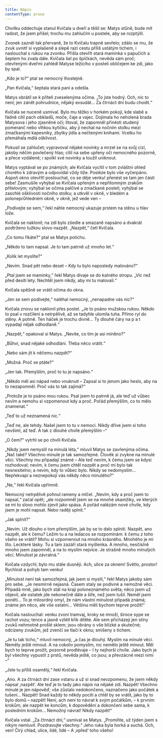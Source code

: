 ```yaml
---
title: Nápis
contentType: prose
---
```


<section>

Chvilku oddechuje stanul Kvíčala u dveří a těšil se: Matys stůně, bude mít radost, že jsem přišel; trochu mu zahlučím u postele, aby se rozptýlil.

</section>

<section>

Zvonek zazněl tak přervaně, že to Kvíčalu trapně sevřelo; zdálo se mu, že zvuk uvnitř si vyplašeně a slepě razí cestu příliš ustátým tichem, i naslouchal s rukou na zvonku. Přišla otevřít stará maminka v papučích a šeptem ho zvala dále. Kvíčala šel po špičkách, nevěda sám proč; otevřenými dveřmi zahlédl Matyse ležícího v posteli obličejem ke zdi, jako by spal.

„Kdo je to?“ ptal se nemocný lhostejně.

„Pan Kvíčala,“ šeptala stará paní a odešla.

Matys obrátil se k příteli zveselenýma očima. „To jste hodný. Och, nic to není; jen zánět pohrudnice, nějaký exsudát… Za čtrnáct dní budu chodit.“

Kvíčala se nuceně usmíval. Bylo mu těžko v horkém pokoji, kde slabě a fádně cítil pach obkladů, moče, čaje a vajec. Dojímala ho neholená brada Matysova i jeho zjasněné oči; litoval, že zapomněl přinésti studený pomeranč nebo vlhkou kytičku, aby ji nechal na nočním stolku mezi zmačkanými kapesníky, zbytky jídla a nečtenými knihami. Vcelku ho přemáhala mdlá ošklivost.

Pokusil se zahlučet; vypravoval nějaké novinky a mrzel se na svůj cizí, jakoby něčím povlečený hlas; cítil na sebe upřeny oči nemocného pozorně, a přece vzdáleně; i spolkl své novinky a toužil uniknout.

Matys vyptával se po známých; ale Kvíčala vycítil v tom zvláštní ohled chorého k zdravým a odpovídal vždy tíže. Posléze bylo vše vyčerpáno. Aspoň okno otevřít! poslouchat, co se děje venku! přenést se tam jen částí sebe! Zasmušile vyhýbal se Kvíčala upřeným a nepřítomným zrakům přítelovým; vyhýbal se očima palčivé a zmačkané posteli; vyhýbal se zaschlé ošklivosti nočního stolku; a utkvěl v okně, v bledém a poloneprůhledném okně, v okně, jež vede ven –

„Podívejte se sem,“ řekl náhle nemocný ukazuje prstem na stěnu u hlav lože.

Kvíčala se naklonil; na zdi bylo zšedle a smazaně napsáno a dvakrát podtrženo tužkou slovo nazpět. „Nazpět,“ četl Kvíčala.

„Co tomu říkáte?“ ptal se Matys potichu.

„Někdo to tam napsal. Je to tam patrně už mnoho let.“

„Kolik let myslíte?“

„Nevím. Snad pět nebo deset – Kdy tu bylo naposledy malováno?“

„Ptal jsem se maminky,“ řekl Matys dívaje se do kalného stropu. „Víc než před desíti lety. Nechtěl jsem nikdy, aby mi tu malovali.“

Kvíčala spěšně se vrátil očima do okna.

„Jen se sem podívejte,“ naléhal nemocný, „nenapadne vás nic?“

Kvíčala znovu se naklonil přes postel. „Je to psáno mužskou rukou. Někdo to psal v rozčilení a netrpělivě, až se tadyhle ulomila tuha. Přímo ryl do stěny. A potmě. Ten háček je trochu divně… Ty dlouhé čáry na p a t vypadají nějak odhodlaně.“

„Nazpět,“ opakoval si Matys. „Nevíte, co tím je asi míněno?“

„Bůhví, snad nějaké odhodlání. Třeba něco vrátit.“

„Nebo sám jít k něčemu nazpět?“

„Možná. Proč se ptáte?“

„Jen tak. Přemýšlím, proč to tu je napsáno.“

„Někdo měl asi nápad nebo vnuknutí – Zapsal si to jenom jako heslo, aby na to nezapomněl. Proč vás to tak zajímá?“

„Protože je to psáno mou rukou. Psal jsem to patrně já, ale teď už vůbec nevím a nemohu si vzpomenout kdy a proč. Pořád přemýšlím, co to mělo znamenat.“

„Teď to už neznamená nic.“

„Teď ne, ale tehdy. Našel jsem to tu v nemoci. Nikdy dříve jsem si toho nevšiml, až teď. A tak z dlouhé chvíle přemýšlím –“

„O čem?“ vytrhl se po chvíli Kvíčala.

„Nikdy jsem nemyslil na minulá léta,“ mluvil Matys se zavřenýma očima. „Nač také? Všechno minulé je tak samozřejmé. Člověk si zvykne na minulé věci. Všechny mu připadají známé – Ale teď nevím, k čemu jsem se kdysi rozhodoval; nevím, k čemu jsem chtěl nazpět a proč mi bylo tak nesnesitelno; a nevím, kdy to vůbec bylo. Nikdy se nedomyslím… Nepřekvapí a neznepokojí vás někdy něco minulého?“

„Ne,“ řekl Kvíčala upřímně.

Nemocný netrpělivě pohnul rameny a mlčel. „Nevím, kdy a proč jsem to napsal,“ začal opět; „ale rozpomněl jsem se na mnohé okamžiky, ve kterých se mi to slovo mohlo zjevit jako spása. A pořád nalézám nové chvíle, kdy jsem je mohl napsat. Nebo raději splnit.“

„Jak splnit?“

„Nevím. Už dlouho o tom přemýšlím, jak by se to dalo splniti. Nazpět, ano nazpět, ale k čemu? Ležím tu a na ledacos se rozpomínám: k čemu z toho všeho se vrátit? Mohu si vzpomenout na mnoho krásného. Mnohého je mi líto. Leckteré lásky. Tu a tam zazáří stará myšlenka. A mnoho, nesčíslně mnoho jsem zapomněl, a na to myslím nejvíce. Je strašně mnoho minulých věcí. Minulost je závratná.“

Kvíčala vzdychl; bylo mu stále dusněji. Ach, ulice za oknem! Světlo, prostor! Rychlost a pohyb tam venku!

„Minulost není tak samozřejmá, jak jsem si myslil,“ řekl Matys jakoby sám pro sebe. „Je nesmírně nejasná. Časem staly se podivné a nemožné věci. Připadá mně, jako bych stál na kraji poloneznámého světa; něco jsem už objevil, ale ostatek jde nekonečně dále a šíře, než jsem tušil. Neměl jsem ponětí… To je milosrdný omyl, že nám vlastní minulost připadá známá; známe jen něco, ale vše ostatní… Většinu měli bychom teprve prožít!“

Kvíčala naslouchal: venku zvoní tramvaj, kroky se množí, široce sype se rachot vozu; tence a jasně vzlétl křik dítěte. Ale sem přicházejí jen stíny zvuků nehmotně prošlé sklem; jsou obrány o vše blízké a skutečné; odcizeny zvukům, jež zvenčí se tlačí k oknu; smíšeny s tichem.

„Je tu tak ticho,“ mluvil nemocný, „a čas je dlouhý. Myslím na minulé věci. Neměly ještě minout. A na cokoliv pomyslím, nic nemělo ještě minout. Měl bych to teprve prožít, pozorně prodlévaje – I ty nejhorší chvíle. Jako bych je byl všechny vypustil z prstů, nevěda ještě, co jsou; a převzácné mezi nimi –“

„Jste tu příliš osamělý,“ řekl Kvíčala.

„Ano. A za čtrnáct dní zase vstanu a už si snad nevzpomenu, že jsem někdy napsal ‚nazpět‘. Ale teď je to tady jako nápis na nějaké zdi. Nazpět! Všechno minulé je jen nápověď; vše zůstalo nedokončeno, naznačeno jako počátek a tušení… Nazpět! Snad každý to někdy pocítí a chtěl by se vrátit, jako by to bylo domů – nazpět! Není, ach není to návrat k svým počátkům, – k prvním krokům; ale nazpět ke koncům, k dopovědění a dokončení sebe sama, k posledním krokům… Nemožný návrat! Nikdy nazpět!“

Kvíčala vstal. „Za čtrnáct dní,“ usmíval se Matys. „Promiňte, už týden jsem s nikým nemluvil. Pozdravujte všechny.“ Jeho ruka byla horká a suchá. Och, ven! Čirý chlad, ulice, lidé, lidé – A ‚vpřed‘ toho všeho!

</section>

[^1]: Dohad, předpoklad. _Pozn. red._

[^2]: David Hume: _Zkoumání o rozumu lidském,_ kapitola III., kterou se Čapek k povídce inspiroval. _Pozn. red._

[^3]: Hrdina románu _Zločin a trest_ od F. M. Dostojevského_. Pozn. red._

[^4]: Nahodilé spojení, sdružení. _Pozn. red._

[^5]: Palpitace (lat.) – bušení srdce. _Pozn. red._

[^6]: Timor Dei (lat.) – bázeň z Boha (zde bázeň ducha, viz pokračování věty). _Pozn. red._

[^7]: Métier (fr.) – odborná profese. _Pozn. red._

[^8]: Fadesa (fr.) – nuda. _Pozn. red._

[^9]: Manaia – mánie. _Pozn. red._

[^10]: Vzkříšení Jairovy dcery – podle novozákonních evangelií měl muž jménem Jairos jedinou dceru, kterou Ježíš zázračně uzdravil. _Pozn. red._

[^11]: Puerta del Sol – známé madridské náměstí (česky Brána slunce). _Pozn. red._
